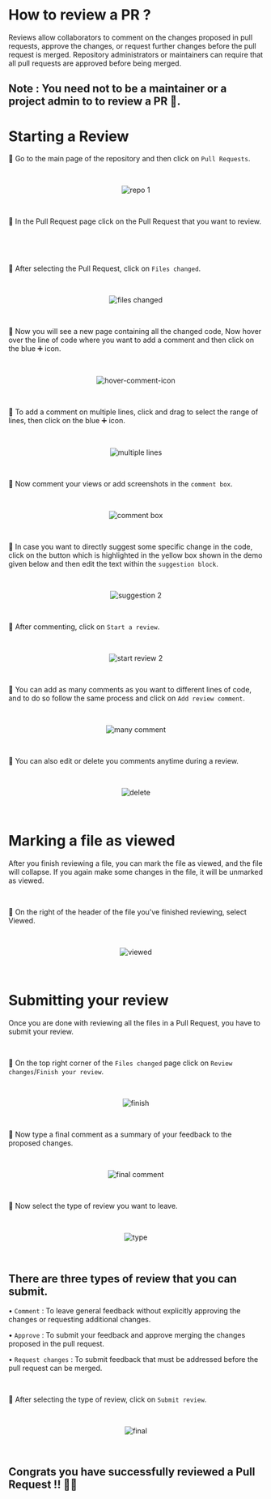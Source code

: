 # How to review a PR ?

Reviews allow collaborators to comment on the changes proposed in pull requests, approve the changes, or request further changes before the pull request is merged. Repository administrators or maintainers can require that all pull requests are approved before being merged.

## Note : You need not to be a maintainer or a project admin to to review a PR 🚀.

# Starting a Review

🔘 Go to the main page of the repository and then click on `Pull Requests`.

<br>
<div align="center">

![repo 1](https://user-images.githubusercontent.com/90816300/178493008-aa1fb3e5-6b94-4518-994a-ce580289a7b3.png)

</div>
<br>

🔘 In the Pull Request page click on the Pull Request that you want to review.

<br>
<div align="center'>

![pull req](https://user-images.githubusercontent.com/90816300/178493087-4e4a3af6-5aca-461e-924a-fd0787bc87eb.png)

</div>
<br>

🔘 After selecting the Pull Request, click on `Files changed`.

<br>
<div align="center">

![files changed](https://user-images.githubusercontent.com/90816300/178493130-8bf9b6ef-0859-4eb2-abfb-f022ff421e61.png)

</div>
<br>

🔘 Now you will see a new page containing all the changed code, Now hover over the line of code where you want to add a comment and then click on the blue ➕ icon.

<br>
<div align="center">

![hover-comment-icon](https://user-images.githubusercontent.com/90816300/178493171-c0c5c2f8-21fb-4eda-b5f7-23e664cf972d.gif)

</div>
<br>

🔘 To add a comment on multiple lines, click and drag to select the range of lines, then click on the blue ➕ icon.

<br>
<div align="center">

![multiple lines](https://user-images.githubusercontent.com/90816300/178493243-30a227a7-bb8b-4799-9741-d6f2c9ae23ab.png)

</div>
<br>

🔘 Now comment your views or add screenshots in the `comment box`.

<br>
<div align="center">

![comment box](https://user-images.githubusercontent.com/90816300/178493334-432e70ba-fa72-4e14-bb62-ff6e86f71be1.png)

</div>
<br>

🔘 In case you want to directly suggest some specific change in the code, click on the button which is highlighted in the yellow box shown in the demo given below and then edit the text within the `suggestion block`.

<br>
<div align="center">

![suggestion 2](https://user-images.githubusercontent.com/90816300/178493372-1f52cbfe-508d-4c3d-a534-dc024532d10b.png)

</div>
<br>

🔘 After commenting, click on `Start a review`.

<br>
<div align="center">

![start review 2](https://user-images.githubusercontent.com/90816300/178493409-8ce94669-4883-45bc-9164-b9ae71430c3c.png)

</div>
<br>

🔘 You can add as many comments as you want to different lines of code, and to do so follow the same process and click on `Add review comment`.

<br>
<div align="center">

![many comment](https://user-images.githubusercontent.com/90816300/178493437-f89284e8-aa6a-4023-83cb-d1f3a1bdd687.png)

</div>
<br>

🔘 You can also edit or delete you comments anytime during a review.

<br>
<div align="center">

![delete](https://user-images.githubusercontent.com/90816300/178493490-0bc926c7-3776-4414-90af-0eba9c8359c0.png)

</div>
<br>

# Marking a file as viewed

After you finish reviewing a file, you can mark the file as viewed, and the file will collapse. If you again make some changes in the file, it will be unmarked as viewed.

<br>

🔘 On the right of the header of the file you've finished reviewing, select Viewed.

<br>
<div align="center">

![viewed](https://user-images.githubusercontent.com/90816300/178493551-09a03fb3-440f-4d63-b096-84f3cd643dab.png)

</div>
<br>

# Submitting your review

Once you are done with reviewing all the files in a Pull Request, you have to submit your review.

<br>

🔘 On the top right corner of the `Files changed` page click on `Review changes`/`Finish your review`.

<br>
<div align="center">

![finish](https://user-images.githubusercontent.com/90816300/178493821-0a960548-7a0c-41e7-8fed-938f3f7e8b92.png)

</div>
<br>

🔘 Now type a final comment as a summary of your feedback to the proposed changes.

<br>
<div align="center">

![final comment](https://user-images.githubusercontent.com/90816300/178494829-6e01611c-dba0-4f66-bb88-fd992f8b935c.png)

</div>
<br>

🔘 Now select the type of review you want to leave.

<br>
<div align="center">

![type](https://user-images.githubusercontent.com/90816300/178493882-c564938e-e77c-4d5e-8482-ad5f353331a9.png)

</div>
<br>

## There are three types of review that you can submit.

• `Comment` : To leave general feedback without explicitly approving the changes or requesting additional changes.

• `Approve` : To submit your feedback and approve merging the changes proposed in the pull request.

• `Request changes` : To submit feedback that must be addressed before the pull request can be merged.

<br>

🔘 After selecting the type of review, click on `Submit review`.

<br>
<div align="center">

![final](https://user-images.githubusercontent.com/90816300/178493939-9965bcc9-7fa3-4db9-97e3-3369b46070da.png)

</div>
<br>

## Congrats you have successfully reviewed a Pull Request !! 🥳🚀

